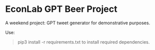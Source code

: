 # EconLab GPT Beer Project

A weekend project: GPT tweet generator for demonstrative purposes.

Use:
> pip3 install -r requirements.txt
to install required dependencies.



